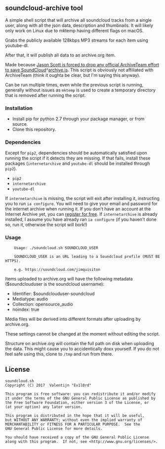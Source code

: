 ## soundcloud-archive tool

A simple shell script that will archive all soundcloud tracks from a single user, along with all the json data, description and thumbnails. It will likely only work on Linux due to mktemp having different flags on macOS.

Grabs the publicly available 128kbps MP3 streams for each item using youtube-dl.

After that, it will publish all data to an archive.org item.

Made because [Jason Scott is forced to drop any official ArchiveTeam effort to save SoundCloud](https://twitter.com/textfiles/status/888093838107189249)^[archive.is](http://archive.is/KrO14). This script is obviously not affiliated with ArchiveTeam (think it oughta be clear, but I'm saying this anyway).

Can be run multiple times, even while the previous script is running, generally without issues as `mktemp` is used to create a temporary directory that is removed after running the script.

### Installation

- Install pip for python 2.7 through your package manager, or from source.
- Clone this repository.

### Dependencies

Except for `pip2`, dependencies should be automatically satisfied upon running the script if it detects they are missing. If that fails, install these packages (`internetarchive` and `youtube-dl` should be installed through `pip2`).

- `pip2`
- `internetarchive`
- `youtube-dl`

If `internetarchive` is missing, the script will exit after installing it, instructing you to run `ia configure`. You will need to give your email and password for the internet archive when running it. If you don't have an account at the Internet Archive yet, you can [register for free](https://archive.org/account/login.createaccount.php). If `internetarchive` is already installed, I assume you have already ran `ia configure` (if you haven't done so, run it, otherwise the script will bork!)

### Usage

        Usage: ./soundcloud.sh SOUNDCLOUD_USER
 
        SOUNDCLOUD_USER is an URL leading to a Soundcloud profile (MUST BE HTTPS).
        
        e.g. https://soundcloud.com/jimquisiton

Items uploaded to archive.org will have the following metadata ($soundclouduser is the soundcloud username):

- Identifier: $soundclouduser-soundcloud
- Mediatype: audio
- Collection: opensource_audio
- noindex: true

Media files will be derived into different formats after uploading by archive.org.

These settings cannot be changed at the moment without editing the script.

Structure on archive.org will contain the full path on disk when uploading the data. This might cause you to accidentically doxx yourself. If you do not feel safe using this, clone to `/tmp` and run from there.

## License

    soundcloud.sh
    Copyright (C) 2017  Valentijn "Ev1l0rd"

    This program is free software: you can redistribute it and/or modify
    it under the terms of the GNU General Public License as published by
    the Free Software Foundation, either version 3 of the License, or
    (at your option) any later version.

    This program is distributed in the hope that it will be useful,
    but WITHOUT ANY WARRANTY; without even the implied warranty of
    MERCHANTABILITY or FITNESS FOR A PARTICULAR PURPOSE.  See the
    GNU General Public License for more details.

    You should have received a copy of the GNU General Public License
    along with this program.  If not, see <http://www.gnu.org/licenses/>.

